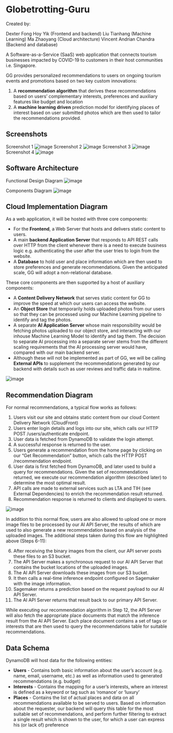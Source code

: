 # Globetrotting-Guru

Created by:

Dexter Fong Hoy Yik (Frontend and backend)
Liu Tianhang (Machine Learning)
Ma Zhaoyang (Cloud architecture)
Vincent Andrian Chandra (Backend and database)

A Software-as-a-Service (SaaS) web application that connects tourism businesses impacted by COVID-19 to customers in their host communities i.e. Singapore.

GG provides personalized recommendations to users on ongoing tourism events and promotions based on two key custom innovations:
1. A **recommendation algorithm** that derives these recommendations based on users’ complementary
interests, preferences and auxiliary features like budget and location
2. A **machine learning driven** prediction model for identifying places of interest based on user submitted
photos which are then used to tailor the recommendations provided.

## Screenshots

Screenshot 1 
![image](https://user-images.githubusercontent.com/42005057/150919715-603d4de9-e3e9-462b-874d-24a2ab2028cd.png)
Screenshot 2
![image](https://user-images.githubusercontent.com/42005057/150919834-5f41b9e4-ea6e-4567-abb7-204e7e1017de.png)
Screenshot 3
![image](https://user-images.githubusercontent.com/42005057/150920177-68a60533-f91c-4c13-ac9f-4b645aaf17a1.png)
Screenshot 4
![image](https://user-images.githubusercontent.com/42005057/150919926-946280f9-976d-4474-981a-eeb7b99c6b21.png)

## Software Architecture

Functional Design Diagram
![image](https://user-images.githubusercontent.com/42005057/150915442-12bb5d67-7193-44da-bc1e-ed6ce53c0554.png)

Components Diagram
![image](https://user-images.githubusercontent.com/42005057/150915484-78e4a78f-420e-411f-965f-d2bfc6e812aa.png)

## Cloud Implementation Diagram

As a web application, it will be hosted with three core components:
- For the **Frontend**, a Web Server that hosts and delivers static content to users.
- A main **backend Application Server** that responds to API REST calls over HTTP from the client
whenever there is a need to execute business logic e.g. authenticating the user after the user tries to login
from the website.
- A **Database** to hold user and place information which are then used to store preferences and generate
recommendations. Given the anticipated scale, GG will adopt a non-relational database.

These core components are then supported by a host of auxiliary components:
- A **Content Delivery Network** that serves static content for GG to improve the speed at which our users
can access the website.
- An **Object Store** that temporarily holds uploaded photos from our users so that they can be processed
using our Machine Learning pipeline to identify and tag the photos.
- A separate **AI Application Server** whose main responsibility would be fetching photos uploaded to our
object store, and interacting with our inhouse Machine Learning Model to identify and tag them. The
decision to separate AI processing into a separate server stems from the different scaling requirements that
the AI processing server would have, compared with our main backend server.
- Although these will not be implemented as part of GG, we will be calling **External APIs** to supplement
the recommendations generated by our backend with details such as user reviews and traffic data in
realtime.

![image](https://user-images.githubusercontent.com/42005057/150915576-acac6216-c3c9-4006-87c4-e34b86c984b3.png)

## Recommendation Diagram

For normal recommendations, a typical flow works as follows:
1. Users visit our site and obtains static content from our cloud Content Delivery Network (CloudFront)
2. Users enter login details and logs into our site, which calls our HTTP POST /users/authenticate
endpoint.
3. User data is fetched from DynamoDB to validate the login attempt.
4. A successful response is returned to the user.
5. Users generate a recommendation from the home page by clicking on our “Get Recommendation” button,
which calls the HTTP POST /recommendation endpoint.
6. User data is first fetched from DynamoDB, and later used to build a query for recommendations. Given
the set of recommendations returned, we execute our recommendation algorithm (described later) to
determine the most optimal result.
7. API calls are made to external services such as LTA and TIH (see External Dependencies) to enrich the
recommendation result returned.
8. Recommendation response is returned to clients and displayed to users.

![image](https://user-images.githubusercontent.com/42005057/150915681-7a6c0da3-3c76-44c1-a268-53e6f050984f.png)

In addition to this normal flow, users are also allowed to upload one or more image files to be processed by our AI
API Server, the results of which are used to also generate a new recommendation based on analysis of the
uploaded images. The additional steps taken during this flow are highlighted above (Steps 6-11):

6. After receiving the binary images from the client, our API server posts these files to an S3 bucket.
7. The API Server makes a synchronous request to our AI API Server that contains the bucket locations of
the uploaded images.
8. The AI API Server downloads these images from our S3 bucket.
9. It then calls a real-time inference endpoint configured on Sagemaker with the image information.
10. Sagemaker returns a prediction based on the request payload to our AI API Server.
11. The AI API Server returns that result back to our primary API Server.

While executing our recommendation algorithm in Step 12, the API Server will also fetch the appropriate place
documents that match the inference result from the AI API Server. Each place document contains a set of tags or
interests that are then used to query the recommendations table for suitable recommendations.

## Data Schema

DynamoDB will host data for the following entities:
- **Users** - Contains both basic information about the user’s account (e.g. name, email, username, etc.) as well
as information used to generated recommendations (e.g. budget)
- **Interests** - Contains the mapping for a user’s interests, where an interest is defined as a keyword or tag
such as ‘romance’ or ‘luxury’
- **Places** - Contains the list of actual places and data on all recommendations available to be served to users.
Based on information about the requester, our backend will query this table for the most suitable set of
recommendations, and perform further filtering to extract a single result which is shown to the user, for
which a user can express his (or lack of) preference
